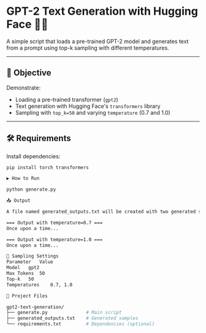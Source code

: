 # GPT-2 Text Generation with Hugging Face 🤖📝

A simple script that loads a pre-trained GPT-2 model and generates text from a prompt using top-k sampling with different temperatures.

---

## 📌 Objective

Demonstrate:
- Loading a pre-trained transformer (`gpt2`)
- Text generation with Hugging Face's `transformers` library
- Sampling with `top_k=50` and varying `temperature` (0.7 and 1.0)

---

## 🛠️ Requirements

Install dependencies:

```bash
pip install torch transformers

▶️ How to Run

python generate.py

📤 Output

A file named generated_outputs.txt will be created with two generated samples:

=== Output with temperature=0.7 ===
Once upon a time...

=== Output with temperature=1.0 ===
Once upon a time...

🧠 Sampling Settings
Parameter	Value
Model	gpt2
Max Tokens	50
Top-k	50
Temperatures	0.7, 1.0

📁 Project Files

gpt2-text-generation/
├── generate.py              # Main script
├── generated_outputs.txt    # Generated samples
└── requirements.txt         # Dependencies (optional)
